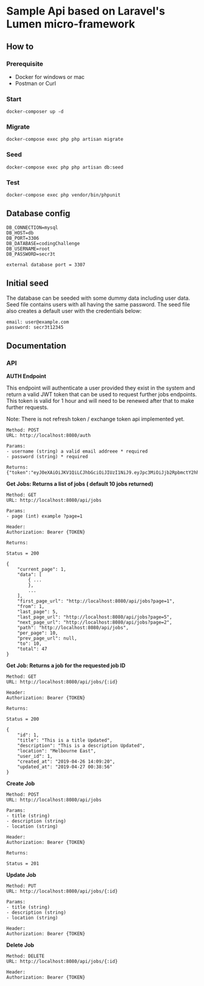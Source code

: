 # Sample Api based on Laravel's Lumen micro-framework

## How to

### Prerequisite
  - Docker for windows or mac
  - Postman or Curl

### Start

```
docker-composer up -d
```

### Migrate

```
docker-compose exec php php artisan migrate
```

### Seed

```
docker-compose exec php php artisan db:seed
```

### Test

```
docker-compose exec php vendor/bin/phpunit
```

## Database config

```
DB_CONNECTION=mysql
DB_HOST=db
DB_PORT=3306
DB_DATABASE=codingChallenge
DB_USERNAME=root
DB_PASSWORD=secr3t

external database port = 3307
```

## Initial seed

The database can be seeded with some dummy data including user data. Seed file contains users with all having the same password. The seed file also creates a default user with the credentials below:

```
email: user@example.com
password: secr3t12345
```

## Documentation

### API

**AUTH Endpoint**

This endpoint will authenticate a user provided they exist in the system and return a valid JWT token that can be used to request further jobs endpoints. This token is valid for 1 hour and will need to be renewed after that to make further requests.

Note: There is not refresh token / exchange token api implemented yet.

```
Method: POST
URL: http://localhost:8080/auth

Params:
- username (string) a valid email addreee * required
- password (string) * required

Returns:
{"token":"eyJ0eXAiOiJKV1QiLCJhbGciOiJIUzI1NiJ9.eyJpc3MiOiJjb2RpbmctY2hhbGxlbmdlIiwic3ViIjoxLCJpYXQiOjE1NTYyODgwNjcsImV4cCI6MTU1NjI5MTY2N30.ra37lytHSIh65jhFYlcWyrr2QJzBbmQoPGQbB7z0brI"}
```

**Get Jobs: Returns a list of jobs ( default 10 jobs returned)**

```
Method: GET
URL: http://localhost:8080/api/jobs

Params:
- page (int) example ?page=1

Header:
Authorization: Bearer {TOKEN}

Returns:

Status = 200

{
    "current_page": 1,
    "data": [
        { ...
        },
        ...
    ],
    "first_page_url": "http://localhost:8080/api/jobs?page=1",
    "from": 1,
    "last_page": 5,
    "last_page_url": "http://localhost:8080/api/jobs?page=5",
    "next_page_url": "http://localhost:8080/api/jobs?page=2",
    "path": "http://localhost:8080/api/jobs",
    "per_page": 10,
    "prev_page_url": null,
    "to": 10,
    "total": 47
}
```

**Get Job: Returns a job for the requested job ID**

```
Method: GET
URL: http://localhost:8080/api/jobs/{:id}

Header:
Authorization: Bearer {TOKEN}

Returns:

Status = 200

{
    "id": 1,
    "title": "This is a title Updated",
    "description": "This is a description Updated",
    "location": "Melbourne East",
    "user_id": 1,
    "created_at": "2019-04-26 14:09:20",
    "updated_at": "2019-04-27 00:38:56"
}

```

**Create Job**

```
Method: POST
URL: http://localhost:8080/api/jobs

Params:
- title (string) 
- description (string)
- location (string)

Header:
Authorization: Bearer {TOKEN}

Returns:

Status = 201

```

**Update Job**

```
Method: PUT
URL: http://localhost:8080/api/jobs/{:id}

Params:
- title (string) 
- description (string)
- location (string)

Header:
Authorization: Bearer {TOKEN}

```

**Delete Job**

```
Method: DELETE
URL: http://localhost:8080/api/jobs/{:id}

Header:
Authorization: Bearer {TOKEN}
```
